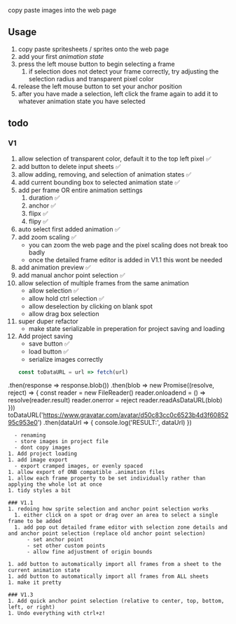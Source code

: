 copy paste images into the web page

## Usage
1. copy paste spritesheets / sprites onto the web page
1. add your first *animation state*
1. press the left mouse button to begin selecting a frame
    1. if selection does not detect your frame correctly, try adjusting the selection radius and transparent pixel color
1. release the left mouse button to set your anchor position
1. after you have made a selection, left click the frame again to add it to whatever animation state you have selected
## todo
### V1
1. allow selection of transparent color, default it to the top left pixel ✅
1. add button to delete input sheets ✅
1. allow adding, removing, and selection of animation states ✅
1. add current bounding box to selected animation state ✅
1. add per frame OR entire animation settings
    1. duration ✅
    1. anchor ✅
    1. flipx ✅
    1. flipy ✅
1. auto select first added animation ✅
1. add zoom scaling ✅
    - you can zoom the web page and the pixel scaling does not break too badly
    - once the detailed frame editor is added in V1.1 this wont be needed
1. add animation preview ✅
1. add manual anchor point selection ✅
1. allow selection of multiple frames from the same animation
    - allow selection ✅
    - allow hold ctrl selection ✅
    - allow deselection by clicking on blank spot
    - allow drag box selection
1. super duper refactor
    - make state serializable in preperation for project saving and loading
1. Add project saving
    - save button ✅
    - load button ✅
    - serialize images correctly
    ```js
    const toDataURL = url => fetch(url)
  .then(response => response.blob())
  .then(blob => new Promise((resolve, reject) => {
    const reader = new FileReader()
    reader.onloadend = () => resolve(reader.result)
    reader.onerror = reject
    reader.readAsDataURL(blob)
  }))
toDataURL('https://www.gravatar.com/avatar/d50c83cc0c6523b4d3f6085295c953e0')
  .then(dataUrl => {
    console.log('RESULT:', dataUrl)
  })
  ```
    - renaming
    - store images in project file
    - dont copy images 
1. Add project loading
1. add image export
    - export cramped images, or evenly spaced
1. allow export of ONB compatible .animation files
1. allow each frame property to be set individually rather than applying the whole lot at once
1. tidy styles a bit

### V1.1
1. redoing how sprite selection and anchor point selection works
    1. either click on a spot or drag over an area to select a single frame to be added
    1. add pop out detailed frame editor with selection zone details and and anchor point selection (replace old anchor point selection)
        - set anchor point
        - set other custom points
        - allow fine adjustment of origin bounds

1. add button to automatically import all frames from a sheet to the current animation state
1. add button to automatically import all frames from ALL sheets
1. make it pretty

### V1.3
1. Add quick anchor point selection (relative to center, top, bottom, left, or right)
1. Undo everything with ctrl+z!
